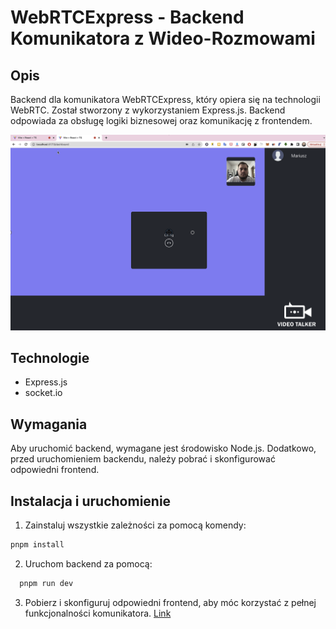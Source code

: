 # WebRTCExpress - Backend Komunikatora z Wideo-Rozmowami

## Opis
Backend dla komunikatora WebRTCExpress, który opiera się na technologii WebRTC. Został stworzony z wykorzystaniem Express.js. Backend odpowiada za obsługę logiki biznesowej oraz komunikację z frontendem.

![Screen](./image.png)

## Technologie
- Express.js
- socket.io

## Wymagania
Aby uruchomić backend, wymagane jest środowisko Node.js. Dodatkowo, przed uruchomieniem backendu, należy pobrać i skonfigurować odpowiedni frontend.

## Instalacja i uruchomienie
1. Zainstaluj wszystkie zależności za pomocą komendy:

```bash
pnpm install
```
2. Uruchom backend za pomocą:
```bash
  pnpm run dev
```
3. Pobierz i skonfiguruj odpowiedni frontend, aby móc korzystać z pełnej funkcjonalności komunikatora.
[Link](https://github.com/MariuszRudnik/WebRTCReact)


